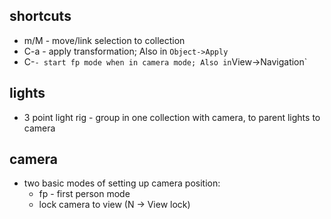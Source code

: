 ## shortcuts

- m/M - move/link selection to collection
- C-a - apply transformation; Also in `Object->Apply`
- C-` - start fp mode when in camera mode; Also in `View->Navigation`

## lights

- 3 point light rig - group in one collection with camera, <C-p> to parent lights to camera

## camera

- two basic modes of setting up camera position:
  - fp - first person mode
  - lock camera to view (N -> View lock)
